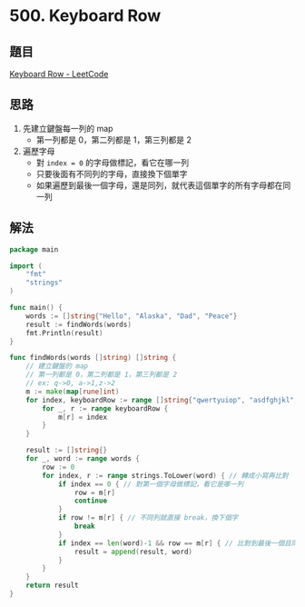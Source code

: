 # 500. Keyboard Row

## 題目

[Keyboard Row - LeetCode](https://leetcode.com/problems/keyboard-row/)

## 思路

1. 先建立鍵盤每一列的 map
   - 第一列都是 0，第二列都是 1，第三列都是 2
2. 遍歷字母
   - 對 `index = 0` 的字母做標記，看它在哪一列
   - 只要後面有不同列的字母，直接換下個單字
   - 如果遍歷到最後一個字母，還是同列，就代表這個單字的所有字母都在同一列

## 解法

```go
package main

import (
	"fmt"
	"strings"
)

func main() {
	words := []string{"Hello", "Alaska", "Dad", "Peace"}
	result := findWords(words)
	fmt.Println(result)
}

func findWords(words []string) []string {
	// 建立鍵盤的 map
	// 第一列都是 0，第二列都是 1，第三列都是 2
	// ex: q->0, a->1,z->2
	m := make(map[rune]int)
	for index, keyboardRow := range []string{"qwertyuiop", "asdfghjkl", "zxcvbnm"} {
		for _, r := range keyboardRow {
			m[r] = index
		}
	}

	result := []string{}
	for _, word := range words {
		row := 0
		for index, r := range strings.ToLower(word) { // 轉成小寫再比對
			if index == 0 { // 對第一個字母做標記，看它是哪一列
				row = m[r]
				continue
			}
			if row != m[r] { // 不同列就直接 break，換下個字
				break
			}
			if index == len(word)-1 && row == m[r] { // 比對到最後一個且同列，代表這個字都在鍵盤的同一列
				result = append(result, word)
			}
		}
	}
	return result
}
```
